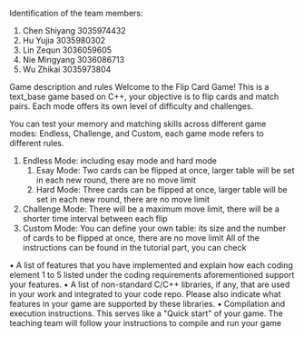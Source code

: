 Identification of the team members:
 1. Chen Shiyang 3035974432
 2. Hu Yujia 3035980302
 3. Lin Zequn 3036059605
 4. Nie Mingyang 3036086713
 5. Wu Zhikai 3035973804

Game description and rules
Welcome to the Flip Card Game! This is a text_base game based on C++, your objective is to flip cards and match pairs. Each mode offers its own level of difficulty and challenges. 

You can test your memory and matching skills across different game modes: Endless, Challenge, and Custom, each game mode refers to different rules.
 1. Endless Mode: including esay mode and hard mode
     1. Esay Mode: Two cards can be flipped at once, larger table will be set in each new round, there are no move limit
     2. Hard Mode: Three cards can be flipped at once, larger table will be set in each new round, there are no move limit
 2. Challenge Mode: There will be a maximum move limit, there will be a shorter time interval between each flip
 3. Custom Mode: You can define your own table: its size and the number of cards to be flipped at once, there are no move limit
All of the instructions can be found in the tutorial part, you can check

▪ A list of features that you have implemented and explain how each coding element
1 to 5 listed under the coding requirements aforementioned support your features.
▪ A list of non-standard C/C++ libraries, if any, that are used in your work and integrated
to your code repo. Please also indicate what features in your game are supported by
these libraries.
▪ Compilation and execution instructions. This serves like a "Quick start" of your game.
The teaching team will follow your instructions to compile and run your game
